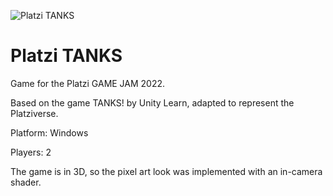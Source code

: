 ![Platzi TANKS](https://img.itch.zone/aW1hZ2UvMTU1Mjk0Ny85MDY1ODY5LnBuZw==/original/YoMJvc.png)
# Platzi TANKS
Game for the Platzi GAME JAM 2022.

Based on the game TANKS! by Unity Learn, adapted to represent the Platziverse.

Platform: Windows

Players: 2

The game is in 3D, so the pixel art look was implemented with an in-camera shader.

